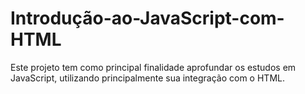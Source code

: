 # Introdução-ao-JavaScript-com-HTML
Este projeto tem como principal finalidade aprofundar os estudos em JavaScript, utilizando principalmente sua integração com o HTML.
